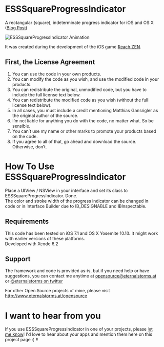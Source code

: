 # ESSSquareProgressIndicator
A rectangular (square), indeterminate progress indicator for iOS and OS X ([Blog Post](https://eternalstorms.wordpress.com/2015/04/02/esssquareprogressindicator-for-ios-and-os-x/))

![ESSSquareProgressIndicator Animation](http://eternalstorms.at/opensource/ESSSquareProgressIndicator/indicator.gif "ESSSquareProgressIndicator Animation")

It was created during the development of the iOS game [Reach ZEN](http://zen.gansrigler.com).

## First, the License Agreement

1) You can use the code in your own products.  
2) You can modify the code as you wish, and use the modified code in your products.  
3) You can redistribute the original, unmodified code, but you have to include the full license text below.  
4) You can redistribute the modified code as you wish (without the full license text below).  
5) In all cases, you must include a credit mentioning Matthias Gansrigler as the original author of the source.  
6) I’m not liable for anything you do with the code, no matter what. So be sensible.  
7) You can’t use my name or other marks to promote your products based on the code.  
8) If you agree to all of that, go ahead and download the source. Otherwise, don’t.

# How To Use ESSSquareProgressIndicator

Place a UIView / NSView in your interface and set its class to ESSSquareProgressIndicator. Done.  
The color and stroke width of the progress indicator can be changed in code or in Interface Builder due to IB_DESIGNABLE and IBInspectable.

## Requirements
This code has been tested on iOS 7.1 and OS X Yosemite 10.10. It might work with earlier versions of these platforms.  
Developed with Xcode 6.2

## Support
The framework and code is provided as-is, but if you need help or have suggestions, you can contact me anytime at [opensource@eternalstorms.at](mailto:opensource@eternalstorms.at) or [@eternalstorms on twitter](http://twitter.com/eternalstorms)

For other Open Source projects of mine, please visit http://www.eternalstorms.at/opensource

# I want to hear from you
If you use ESSSquareProgressIndicator in one of your projects, please [let me know](mailto:opensource@eternalstorms.at)! I'd love to hear about your apps and mention them here on this project page :) !!